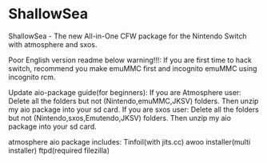 # ShallowSea
ShallowSea - The new All-in-One CFW package for the Nintendo Switch with atmosphere and sxos.

Poor English version readme below
warning!!!: If you are first time to hack switch, recommend you make emuMMC first and incognito emuMMC using incognito rcm.

Update aio-package guide(for beginners):
If you are Atmosphere user: Delete all the folders but not (Nintendo,emuMMC,JKSV) folders. Then unzip my aio package into your sd card.
If you are sxos user: Delete all the folders but not (Nintendo,sxos,Emutendo,JKSV) folders. Then unzip my aio package into your sd card.

atmosphere aio package includes:
Tinfoil(with jits.cc)
awoo installer(multi installer)
ftpd(required filezilla)
